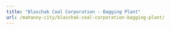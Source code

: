 ```yaml
---
title: "Blaschak Coal Corporation - Bagging Plant"
url: /mahanoy-city/blaschak-coal-corporation-bagging-plant/
---
```

